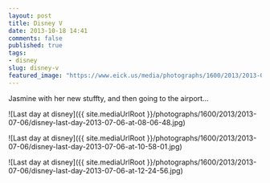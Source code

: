 ```yaml
---
layout: post
title: Disney V
date: 2013-10-18 14:41
comments: false
published: true
tags:
- disney
slug: disney-v
featured_image: "https://www.eick.us/media/photographs/1600/2013/2013-07-06/disney-last-day-2013-07-06-at-08-06-48.jpg"
---
```

Jasmine with her new stuffty, and then going to the airport...

![Last day at disney]({{ site.mediaUrlRoot }}/photographs/1600/2013/2013-07-06/disney-last-day-2013-07-06-at-08-06-48.jpg)

![Last day at disney]({{ site.mediaUrlRoot }}/photographs/1600/2013/2013-07-06/disney-last-day-2013-07-06-at-10-58-01.jpg)

![Last day at disney]({{ site.mediaUrlRoot }}/photographs/1600/2013/2013-07-06/disney-last-day-2013-07-06-at-12-24-56.jpg)
